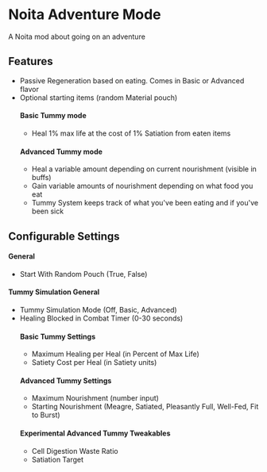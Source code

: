 # Noita Adventure Mode
A Noita mod about going on an adventure

## Features
*  Passive Regeneration based on eating. Comes in Basic or Advanced flavor
*  Optional starting items (random Material pouch)
    #### Basic Tummy mode
    *  Heal 1% max life at the cost of 1% Satiation from eaten items
    #### Advanced Tummy mode
    *  Heal a variable amount depending on current nourishment (visible in buffs)
    *  Gain variable amounts of nourishment depending on what food you eat
    *  Tummy System keeps track of what you've been eating and if you've been sick

## Configurable Settings
#### General
*  Start With Random Pouch (True, False)
  #### Tummy Simulation General
  *  Tummy Simulation Mode (Off, Basic, Advanced)
  *  Healing Blocked in Combat Timer (0-30 seconds)
     #### Basic Tummy Settings
     *  Maximum Healing per Heal (in Percent of Max Life)
     *  Satiety Cost per Heal (in Satiety units)
     #### Advanced Tummy Settings
     *  Maximum Nourishment (number input)
     *  Starting Nourishment (Meagre, Satiated, Pleasantly Full, Well-Fed, Fit to Burst)
     #### Experimental Advanced Tummy Tweakables
     *  Cell Digestion Waste Ratio
     *  Satiation Target
